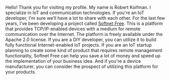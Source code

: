 Hello! Thank you for visiting my profile. My name is Robert Koifman. I specialize in IoT and communication technologies. If you're an IoT developer, I'm sure we’ll have a lot to share with each other. For the last few years, I’ve been developing a project called [Softnet Free](https://github.com/softnet-free). This is a platform that provides TCP/IP-enabled devices with a medium for remote communication over the Internet. The platform is freely available under the Apache 2.0 license. If you are a DIY developer, you can utilize it to build fully functional Internet-enabled IoT projects. If you are an IoT startup planning to create some kind of product that requires remote management functionality, Softnet Free can help you save a lot of money and speed up the implementation of your business idea. And if you're a device manufacturer, you can consider the prospect of utilizing this platform for your products.

<!--
**Robert-Koifman/robert-koifman** is a ✨ _special_ ✨ repository because its `README.md` (this file) appears on your GitHub profile.

Here are some ideas to get you started:

- 🔭 I’m currently working on ...
- 🌱 I’m currently learning ...
- 👯 I’m looking to collaborate on ...
- 🤔 I’m looking for help with ...
- 💬 Ask me about ...
- 📫 How to reach me: ...
- 😄 Pronouns: ...
- ⚡ Fun fact: ...
-->
